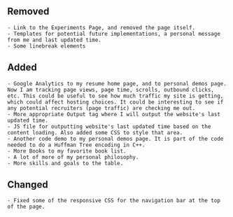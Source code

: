 ## Removed
    - Link to the Experiments Page, and removed the page itself.
    - Templates for potential future implementations, a personal message from me and last updated time.
    - Some linebreak elements

## Added
    - Google Analytics to my resume home page, and to personal demos page. Now I am tracking page views, page time, scrolls, outbound clicks, etc. This could be useful to see how much traffic my site is getting, which could affect hosting choices. It could be interesting to see if any potential recruiters (page traffic) are checking me out.
    - More appropriate Output tag where I will output the website's last updated time.
    - JS file for outputting website's last updated time based on the content loading. Also added some CSS to style that area.
    - Another code demo to my personal demos page. It is part of the code needed to do a Huffman Tree encoding in C++.
    - More Books to my favorite book list.
    - A lot of more of my personal philosophy.
    - More skills and goals to the table.

## Changed
    - Fixed some of the responsive CSS for the navigation bar at the top of the page.
